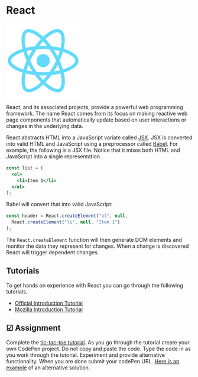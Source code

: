 # React

<img src="reactLogo.png" width="200" />

React, and its associated projects, provide a powerful web programming framework. The name React comes from its focus on making reactive web page components that automatically update based on user interactions or changes in the underlying data.

React abstracts HTML into a JavaScript variate called [JSX](https://reactjs.org/docs/introducing-jsx.html). JSX is converted into valid HTML and JavaScript using a preprocessor called [Babel](https://babeljs.io/). For example, the following is a JSX file. Notice that it mixes both HTML and JavaScript into a single representation.

```jsx
const list = (
  <ol>
    <li>Item 1</li>
  </ol>
);
```

Babel will convert that into valid JavaScript:

```Javascript
const header = React.createElement("ol", null,
  React.createElement("li", null, "Item 1")
);
```

The `React.createElement` function will then generate DOM elements and monitor the data they represent for changes. When a change is discovered React will trigger dependent changes.

## Tutorials

To get hands on experience with React you can go through the following tutorials.

- [Official Introduction Tutorial](https://reactjs.org/tutorial/tutorial.html)
- [Mozilla Introduction Tutorial](https://developer.mozilla.org/en-US/docs/Learn/Tools_and_testing/Client-side_JavaScript_frameworks/React_getting_started)

## ☑ Assignment

Complete the [tic-tac-toe tutorial](https://reactjs.org/tutorial/tutorial.html). As you go through the tutorial create your own CodePen project. Do not copy and paste the code. Type the code in as you work through the tutorial. Experiment and provide alternative functionality. When you are done submit your codePen URL. [Here is an example](https://codepen.io/leesjensen/pen/MWXOzbQ) of an alternative solution.
